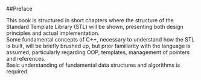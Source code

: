 ##Preface

This book is structured in short chapters where the structure of the Standard Template Library (STL) will be shown, presenting both design principles and actual implementation.<br>
Some fundamental concepts of C++, necessary to understand how the STL is built, will be briefly brushed up, but prior familiarity with the language is assumed, particularly regarding OOP, templates, management of pointers and references.<br>
Basic understanding of fundamental data structures and algorithms is required.

